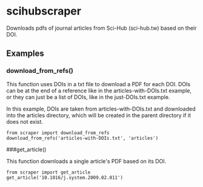 # scihubscraper
Downloads pdfs of journal articles from Sci-Hub (sci-hub.tw) based on their DOI.

## Examples

### download_from_refs()

This function uses DOIs in a txt file to download a PDF for each DOI. DOIs can be at the end of a reference
like in the articles-with-DOIs.txt example, or they can just be a list of DOIs, like in the just-DOIs.txt example.


In this example, DOIs are taken from articles-with-DOIs.txt and downloaded into the articles directory, which will
be created in the parent directory if it does not exist.
```
from scraper import download_from_refs
download_from_refs('articles-with-DOIs.txt', 'articles')
```

###get_article()

This function downloads a single article's PDF based on its DOI.

```
from scraper import get_article
get_article('10.1016/j.system.2009.02.011')
```
